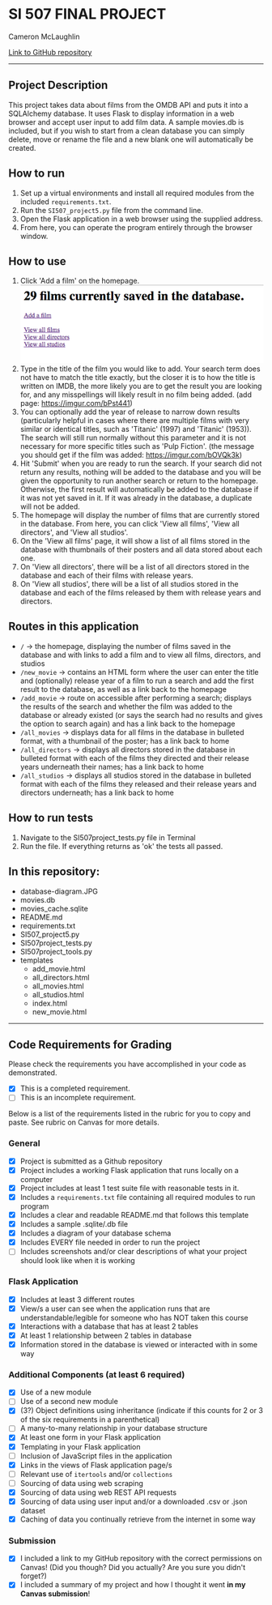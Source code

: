 # SI 507 FINAL PROJECT

Cameron McLaughlin

[Link to GitHub repository](https://github.com/camerondmcl/SI507_project5)

---

## Project Description

This project takes data about films from the OMDB API and puts it into a SQLAlchemy database. It uses Flask to display information in a web browser and accept user input to add film data. A sample movies.db is included, but if you wish to start from a clean database you can simply delete, move or rename the file and a new blank one will automatically be created.

## How to run

1. Set up a virtual environments and install all required modules from the included `requirements.txt`.
2. Run the `SI507_project5.py` file from the command line.
3. Open the Flask application in a web browser using the supplied address.
4. From here, you can operate the program entirely through the browser window.

## How to use

1. Click 'Add a film' on the homepage. ![How the homepage should looks](homepage.png)
2. Type in the title of the film you would like to add. Your search term does not have to match the title exactly, but the closer it is to how the title is written on IMDB, the more likely you are to get the result you are looking for, and any misspellings will likely result in no film being added. (add page: https://imgur.com/bPst441)
3. You can optionally add the year of release to narrow down results (particularly helpful in cases where there are multiple films with very similar or identical titles, such as 'Titanic' (1997) and 'Titanic' (1953)). The search will still run normally without this parameter and it is not necessary for more specific titles such as 'Pulp Fiction'. (the message you should get if the film was added: https://imgur.com/bOVQk3k)
4. Hit 'Submit' when you are ready to run the search. If your search did not return any results, nothing will be added to the database and you will be given the opportunity to run another search or return to the homepage. Otherwise, the first result will automatically be added to the database if it was not yet saved in it. If it was already in the database, a duplicate will not be added.
5. The homepage will display the number of films that are currently stored in the database. From here, you can click 'View all films', 'View all directors', and 'View all studios'.
6. On the 'View all films' page, it will show a list of all films stored in the database with thumbnails of their posters and all data stored about each one.
7. On 'View all directors', there will be a list of all directors stored in the database and each of their films with release years.
8. On 'View all studios', there will be a list of all studios stored in the database and each of the films released by them with release years and directors.

## Routes in this application
- `/` -> the homepage, displaying the number of films saved in the database and with links to add a film and to view all films, directors, and studios
- `/new_movie` -> contains an HTML form where the user can enter the title and (optionally) release year of a film to run a search and add the first result to the database, as well as a link back to the homepage
- `/add_movie` -> route on accessible after performing a search; displays the results of the search and whether the film was added to the database or already existed (or says the search had no results and gives the option to search again) and has a link back to the homepage
- `/all_movies` -> displays data for all films in the database in bulleted format, with a thumbnail of the poster; has a link back to home
- `/all_directors` -> displays all directors stored in the database in bulleted format with each of the films they directed and their release years underneath their names; has a link back to home
- `/all_studios` -> displays all studios stored in the database in bulleted format with each of the films they released and their release years and directors underneath; has a link back to home

## How to run tests
1. Navigate to the SI507project_tests.py file in Terminal
2. Run the file. If everything returns as 'ok' the tests all passed.

## In this repository:
- database-diagram.JPG
- movies.db
- movies_cache.sqlite
- README.md
- requirements.txt
- SI507_project5.py
- SI507project_tests.py
- SI507project_tools.py
- templates
  - add_movie.html
  - all_directors.html
  - all_movies.html
  - all_studios.html
  - index.html
  - new_movie.html

---
## Code Requirements for Grading
Please check the requirements you have accomplished in your code as demonstrated.
- [x] This is a completed requirement.
- [ ] This is an incomplete requirement.

Below is a list of the requirements listed in the rubric for you to copy and paste.  See rubric on Canvas for more details.

### General
- [x] Project is submitted as a Github repository
- [x] Project includes a working Flask application that runs locally on a computer
- [x] Project includes at least 1 test suite file with reasonable tests in it.
- [x] Includes a `requirements.txt` file containing all required modules to run program
- [x] Includes a clear and readable README.md that follows this template
- [x] Includes a sample .sqlite/.db file
- [x] Includes a diagram of your database schema
- [x] Includes EVERY file needed in order to run the project
- [ ] Includes screenshots and/or clear descriptions of what your project should look like when it is working

### Flask Application
- [x] Includes at least 3 different routes
- [x] View/s a user can see when the application runs that are understandable/legible for someone who has NOT taken this course
- [x] Interactions with a database that has at least 2 tables
- [x] At least 1 relationship between 2 tables in database
- [x] Information stored in the database is viewed or interacted with in some way

### Additional Components (at least 6 required)
- [x] Use of a new module
- [ ] Use of a second new module
- [x] (3?) Object definitions using inheritance (indicate if this counts for 2 or 3 of the six requirements in a parenthetical)
- [ ] A many-to-many relationship in your database structure
- [x] At least one form in your Flask application
- [x] Templating in your Flask application
- [ ] Inclusion of JavaScript files in the application
- [x] Links in the views of Flask application page/s
- [ ] Relevant use of `itertools` and/or `collections`
- [ ] Sourcing of data using web scraping
- [x] Sourcing of data using web REST API requests
- [x] Sourcing of data using user input and/or a downloaded .csv or .json dataset
- [x] Caching of data you continually retrieve from the internet in some way

### Submission
- [x] I included a link to my GitHub repository with the correct permissions on Canvas! (Did you though? Did you actually? Are you sure you didn't forget?)
- [x] I included a summary of my project and how I thought it went **in my Canvas submission**!
